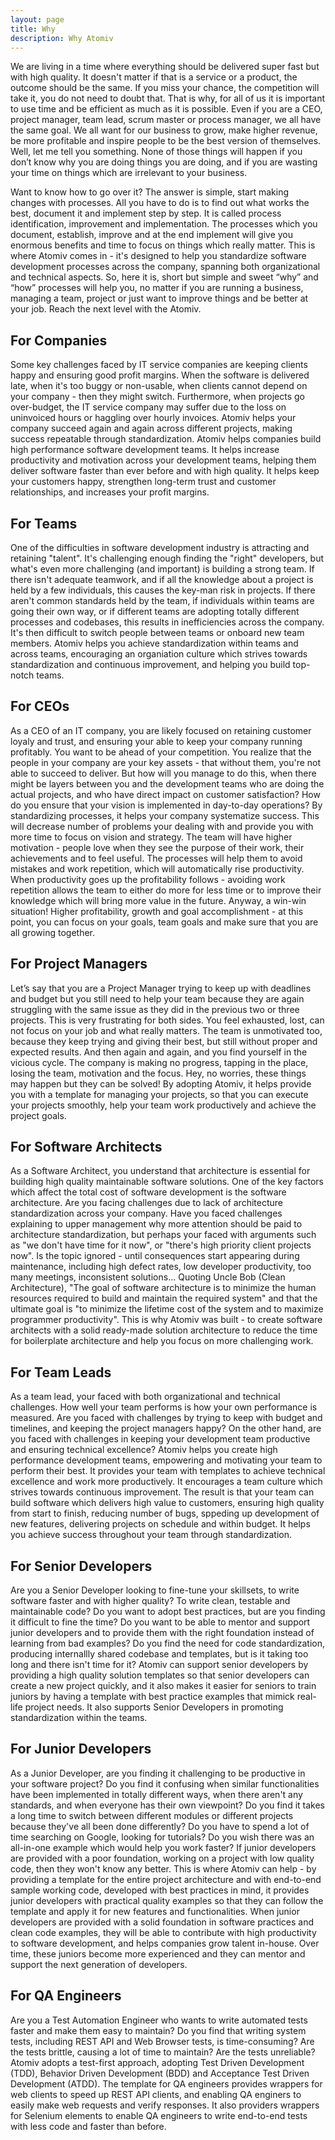 ```yaml
---
layout: page
title: Why
description: Why Atomiv
---
```


<!-- TODO: VC: I think this is now redudant because we already have the Why at the top -->
<!--
Why should every company have processes?
-->

<!-- TODO: VC: Check with TG if we will have this -->

<!--
(warning: if you are running or working in a company who has no space for improvement and working with a highly self-organized team, standardized process and software solutions, feel free to skip it, you already know what to do.) 
- ovo je opciono totalno, cilj je bio da ova recenica predstavi idealan scenario i kompaniju, koja realno ne postoji, sto znaci da su procesi potrebni svima
-->




<p>We are living in a time where everything should be delivered super fast but with high quality. It doesn't matter if that is a service or a product, the outcome should be the same. If you miss your chance, the competition will take it, you do not need to doubt that. That is why, for all of us it is important to use time and be efficient as much as it is possible. Even if you are a CEO, project manager, team lead, scrum master or process manager, we all have the same goal. We all want for our business to grow, make higher revenue, be more profitable and inspire people to be the best version of themselves. Well, let me tell you something. None of those things will happen if you don’t know why you are doing things you are doing, and if you are wasting your time on things which are irrelevant to your business.</p>

<p>Want to know how to go over it? The answer is simple, start making changes with processes. All you have to do is to find out what works the best, document it and implement step by step. It is called process identification, improvement and implementation. The processes which you document, establish, improve and at the end implement will give you enormous benefits and time to focus on things which really matter. This is where Atomiv comes in - it's designed to help you standardize software development processes across the company, spanning both organizational and technical aspects. So, here it is, short but simple and sweet “why” and “how” processes will help you, no matter if you are running a business, managing a team, project or just want to improve things and be better at your job. Reach the next level with the Atomiv.</p>

<!-- (note:  add option where company or people tried this) -->

<!-- (note: add team productivity in previous paragraph) -->

<!--
(note: include Atomiv, how we are doing that and what we are offering)
-->

<!-- TODO: VC: Review with TG, this was previously inside the project management section but I moved it up here because I think it's common for the rest as well, but anyway we can discuss -->


<h2>For Companies</h2>

<p>Some key challenges faced by IT service companies are keeping clients happy and ensuring good profit margins. When the software is delivered late, when it's too buggy or non-usable, when clients cannot depend on your company - then they might switch. Furthermore, when projects go over-budget, the IT service company may suffer due to the loss on uninvoiced hours or haggling over hourly invoices.  Atomiv helps your company succeed again and again across different projects, making success repeatable through standardization. Atomiv helps companies build high performance software development teams. It helps increase productivity and motivation across your development teams, helping them deliver software faster than ever before and with high quality. It helps keep your customers happy, strengthen long-term trust and customer relationships, and increases your profit margins.</p>

<h2>For Teams</h2>

<p>One of the difficulties in software development industry is attracting and retaining "talent". It's challenging enough finding the "right" developers, but what's even more challenging (and important) is building a strong team. If there isn't adequate teamwork, and if all the knowledge about a project is held by a few individuals, this causes the key-man risk in projects. If there aren't common standards held by the team, if individuals within teams are going their own way, or if different teams are adopting totally different processes and codebases, this results in inefficiencies across the company. It's then difficult to switch people between teams or onboard new team members. Atomiv helps you achieve standardization within teams and across teams, encouraging an organiation culture which strives towards standardization and continuous improvement, and helping you build top-notch teams.</p>

<!-- TODO: TG: Can write/revise this section - note: the initial content that you see below, the second half of the paragraph is from your project management description, I moved it up here -->

<h2>For CEOs</h2>

<p>As a CEO of an IT company, you are likely focused on retaining customer loyaly and trust, and ensuring your able to keep your company running profitably. You want to be ahead of your competition. You realize that the people in your company are your key assets - that without them, you're not able to succeed to deliver. But how will you manage to do this, when there might be layers between you and the development teams who are doing the actual projects, and who have direct impact on customer satisfaction? How do you ensure that your vision is implemented in day-to-day operations? By standardizing processes, it helps your company systematize success. This will decrease number of problems your dealing with and provide you with more time to focus on vision and strategy. The team will have higher motivation - people love when they see the purpose of their work, their achievements and to feel useful. The processes will help them to avoid mistakes and work repetition, which will automatically rise productivity. When productivity goes up the profitability follows -  avoiding work repetition allows the team to either do more for less time or to improve their knowledge which will bring more value in the future. Anyway, a win-win situation! Higher profitability, growth and goal accomplishment - at this point, you can focus on your goals, team goals and make sure that you are all growing together.</p>

<h2>For Project Managers</h2>

<p>Let’s say that you are a Project Manager trying to keep up with deadlines and budget but you still need to help your team because they are again struggling with the same issue as they did in the previous two or three projects. This is very frustrating for both sides. You feel exhausted, lost, can not focus on your job and what really matters. The team is unmotivated too, because they keep trying and giving their best, but still without proper and expected results. And then again and again, and you find yourself in the vicious cycle.  The company is making no progress, tapping in the place, losing the team, motivation and the focus. Hey, no worries, these things may happen but they can be solved! By adopting Atomiv, it helps provide you with a template for managing your projects, so that you can execute your projects smoothly, help your team work productively and achieve the project goals.</p>

<h2>For Software Architects</h2>

<p>As a Software Architect, you understand that architecture is essential for building high quality maintainable software solutions. One of the key factors which affect the total cost of software development is the software architecture. Are you facing challenges due to lack of architecture standardization across your company. Have you faced challenges explaining to upper management why more attention should be paid to architecture standardization, but perhaps your faced with arguments such as "we don't have time for it now", or "there's high priority client projects now". Is the topic ignored - until consequences start appearing during maintenance, including high defect rates, low developer productivity, too many meetings, inconsistent solutions... Quoting Uncle Bob (Clean Architecture), "The goal of software architecture is to minimize the human resources required to build and maintain the required system" and that the ultimate goal is "to minimize the lifetime cost of the system and to maximize programmer productivity". This is why Atomiv was built - to create software architects with a solid ready-made solution architecture to reduce the time for boilerplate architecture and help you focus on more challenging work. </p>

<h2>For Team Leads</h2>

<p>As a team lead, your faced with both organizational and technical challenges. How well your team performs is how your own performance is measured. Are you faced with challenges by trying to keep with budget and timelines, and keeping the project managers happy? On the other hand, are you faced with challenges in keeping your development team productive and ensuring technical excellence? Atomiv helps you create high performance development teams, empowering and motivating your team to perform their best. It provides your team with templates to achieve technical excellence and work more productively. It encourages a team culture which strives towards continuous improvement. The result is that your team can build software which delivers high value to customers, ensuring high quality from start to finish, reducing number of bugs, sppeding up development of new features, delivering projects on schedule and within budget. It helps you achieve success throughout your team through standardization.</p>

<h2>For Senior Developers</h2>

<p>Are you a Senior Developer looking to fine-tune your skillsets, to write software faster and with higher quality? To write clean, testable and maintainable code? Do you want to adopt best practices, but are you finding it difficult to fine the time? Do you want to be able to mentor and support junior developers and to provide them with the right foundation instead of learning from bad examples? Do you find the need for code standardization, producing internallly shared codebase and templates, but is it taking too long and there isn't time for it? Atomiv can support senior developers by providing a high quality solution templates so that senior developers can create a new project quickly, and it also makes it easier for seniors to train juniors by having a template with best practice examples that mimick real-life project needs. It also supports Senior Developers in promoting standardization within the teams.</p>

<h2>For Junior Developers</h2>

<p>As a Junior Developer, are you finding it challenging to be productive in your software project? Do you find it confusing when similar functionalities have been implemented in totally different ways, when there aren't any standards, and when everyone has their own viewpoint? Do you find it takes a long time to switch between different modules or different projects because they've all been done differently? Do you have to spend a lot of time searching on Google, looking for tutorials? Do you wish there was an all-in-one example which would help you work faster? If junior developers are provided with a poor foundation, working on a project with low quality code, then they won't know any better. This is where Atomiv can help - by providing a template for the entire project architecture and with end-to-end sample working code, developed with best practices in mind, it provides junior developers with practical quality examples so that they can follow the template and apply it for new features and functionalities. When junior developers are provided with a solid foundation in software practices and clean code examples, they will be able to contribute with high productivity to software development, and helps companies grow talent in-house.  Over time, these juniors become more experienced and they can mentor and support the next generation of developers.</p>

<h2>For QA Engineers</h2>

<p>Are you a Test Automation Engineer who wants to write automated tests faster and make them easy to maintain? Do you find that writing system tests, including REST API and Web Browser tests, is time-consuming? Are the tests brittle, causing a lot of time to maintain? Are the tests unreliable? Atomiv adopts a test-first approach, adopting Test Driven Development (TDD), Behavior Driven Development (BDD) and Acceptance Test Driven Development (ATDD). The template for QA engineers provides wrappers for web clients to speed up REST API clients, and enabling QA enginers to easily make web requests and verify responses. It also providers wrappers for Selenium elements to enable QA engineers to write end-to-end tests with less code and faster than before.</p>



<!--

TODO: VC






## For Architects



One of the key challenges in software development is the overall productivity of the development team and consequently - the total cost of ownership, i.e. cost of development and cost of maintenance. 

Q Architectural decisions are the “big” decisions which affect the structure of the software solution and which later become apparent when we analyze developer productivity, particularly during software maintenance.



As a software architect, Atomiv will help you build products with a solid architecture:

Atomiv was envisioned to help you design and implement high quality architectures for software projects and products. Atomiv provides a templated solution architecture based on well-known best practices in clean architecture.

This enables software teams to achieve the following:

* Decrease overall development and maintenance costs
* Enable high level of testability and high quality level
* Provide a standardized foundation for software development teams


-->